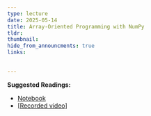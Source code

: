 ```yaml
---
type: lecture
date: 2025-05-14
title: Array-Oriented Programming with NumPy
tldr: 
thumbnail: 
hide_from_announcments: true
links: 

      
---
```

**Suggested Readings:**
- [Notebook](https://github.com/phonchi/nsysu-math106A/blob/master/static_files/presentations/09-2_Adv_NumPy.ipynb)
- [[Recorded video]](https://www.youtube.com/playlist?list=PLHNZtBNWQ-84XrH5hqW7qnQZWCoFSSfVS)

